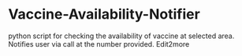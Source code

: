 # Vaccine-Availability-Notifier
python script for checking the availability of vaccine at selected area.
Notifies user via call at the number provided.
Edit2more
